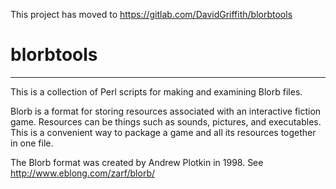 This project has moved to https://gitlab.com/DavidGriffith/blorbtools

**blorbtools**
==============

---

This is a collection of Perl scripts for making and examining Blorb files.

Blorb is a format for storing resources associated with an interactive
fiction game.  Resources can be things such as sounds, pictures, and
executables.  This is a convenient way to package a game and all its
resources together in one file.

The Blorb format was created by Andrew Plotkin in 1998.
See http://www.eblong.com/zarf/blorb/

